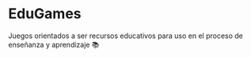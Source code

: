 # EduGames
Juegos orientados a ser recursos educativos para uso en el proceso de enseñanza y aprendizaje 📚
